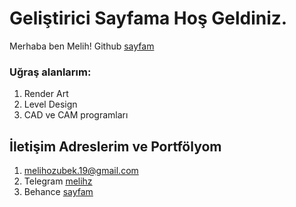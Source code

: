 # Geliştirici Sayfama Hoş Geldiniz.
Merhaba ben Melih!
Github [sayfam](https://github.com/MelihOzbk)
### Uğraş alanlarım:
1. Render Art
2. Level Design
3. CAD ve CAM programları

## İletişim Adreslerim ve Portfölyom
1. melihozubek.19@gmail.com
2. Telegram [melihz](https://t.me/melihz)
3. Behance [sayfam](https://www.behance.net/melihozubek)

